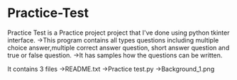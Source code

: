 # Practice-Test
Practice Test is a Practice project project that I've done using python tkinter interface.
->This program contains all types questions including multiple choice answer,multiple correct answer question,
short answer question and true or false question.
->It has samples how the questions can be written.


It contains 3 files
->README.txt
->Practice test.py
->Background_1.png
